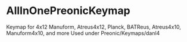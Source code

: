 # AllInOnePreonicKeymap
Keymap for 4x12 Manuform, Atreus4x12, Planck, BATReus, Atreus4x10, Manuform4x10, and more
Used under Preonic/Keymaps/danl4
